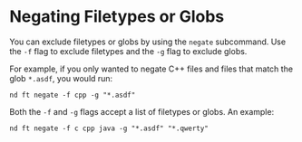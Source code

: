 # Negating Filetypes or Globs

You can exclude filetypes or globs by using the `negate` subcommand. Use the `-f` flag to exclude filetypes and the `-g` flag to exclude globs.

For example, if you only wanted to negate C++ files and files that match the glob `*.asdf`, you would run:

```
nd ft negate -f cpp -g "*.asdf"
```

Both the `-f` and `-g` flags accept a list of filetypes or globs. An example:

```
nd ft negate -f c cpp java -g "*.asdf" "*.qwerty"
```

